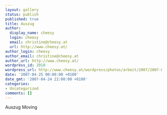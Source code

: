 ```yaml
---
layout: gallery
status: publish
published: true
title: Auszug
author:
  display_name: cheesy
  login: cheesy
  email: christine@cheesy.at
  url: http://www.cheesy.at/
author_login: cheesy
author_email: christine@cheesy.at
author_url: http://www.cheesy.at/
wordpress_id: 2010
wordpress_url: http://www.cheesy.at/wordpress/photos/arbeit/2007/2007-04-25/
date: '2007-04-25 00:00:00 +0100'
date_gmt: '2007-04-24 22:00:00 +0100'
categories:
- Uncategorized
comments: []
---
```

<!--:de-->Auszug
<!--:--><!--:en-->Moving
<!--:-->
